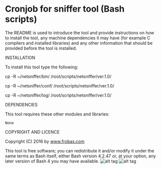 Cronjob for sniffer tool (Bash scripts)
================================================================================

The README is used to introduce the tool and provide instructions on
how to install the tool, any machine dependencies it may have (for
example C compilers and installed libraries) and any other information
that should be provided before the tool is installed.

INSTALLATION

To install this tool type the following:

   cp -R ~/netsniffer/bin/   /root/scripts/netsniffer/ver.1.0/

   cp -R ~/netsniffer/conf/  /root/scripts/netsniffer/ver.1.0/

   cp -R ~/netsniffer/log/   /root/scripts/netsniffer/ver.1.0/


DEPENDENCIES

This tool requires these other modules and libraries:

  	None

COPYRIGHT AND LICENCE

Copyright (C) 2016 by www.frobas.com

This tool is free software; you can redistribute it and/or modify
it under the same terms as Bash itself, either Bash version 4.2.47 or,
at your option, any later version of Bash 4 you may have available.
![alt tag](https://raw.githubusercontent.com/vroncevic/netsniffer/master/bash_logo_255_113.png)
![alt tag](https://raw.githubusercontent.com/vroncevic/netsniffer/master/linux_logo_327_215.jpg)
